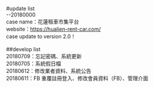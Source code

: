 #update list
<br>
--20180000<br>
case name：花蓮租車市集平台<br>
website：https://hualien-rent-car.com/<br>
case update to version 2.0！<br>
<br>
##develop list
<br>
20180709：忘記密碼、系統更新<br>
20180705：系統假日檔<br>
20180612：修改業者資料、系統公告<br>
20180611：FB 重覆註冊登入、修改會員資料（FB）、管理介面<br>
